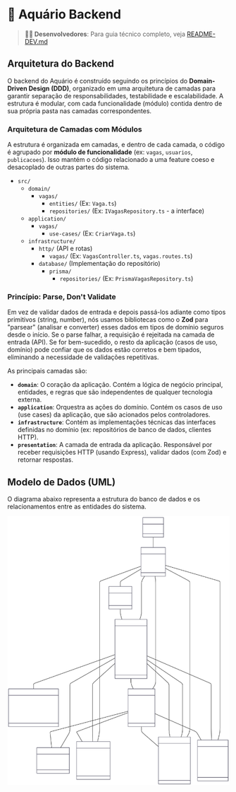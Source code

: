 # 🌊 Aquário Backend

> **👨‍💻 Desenvolvedores**: Para guia técnico completo, veja [README-DEV.md](README-DEV.md)

## Arquitetura do Backend

O backend do Aquário é construído seguindo os princípios do **Domain-Driven Design (DDD)**, organizado em uma arquitetura de camadas para garantir separação de responsabilidades, testabilidade e escalabilidade. A estrutura é modular, com cada funcionalidade (módulo) contida dentro de sua própria pasta nas camadas correspondentes.

### Arquitetura de Camadas com Módulos

A estrutura é organizada em camadas, e dentro de cada camada, o código é agrupado por **módulo de funcionalidade** (ex: `vagas`, `usuarios`, `publicacoes`). Isso mantém o código relacionado a uma feature coeso e desacoplado de outras partes do sistema.

- `src/`
  - `domain/`
    - `vagas/`
      - `entities/` (Ex: `Vaga.ts`)
      - `repositories/` (Ex: `IVagasRepository.ts` - a interface)
  - `application/`
    - `vagas/`
      - `use-cases/` (Ex: `CriarVaga.ts`)
  - `infrastructure/`
    - `http/` (API e rotas)
      - `vagas/` (Ex: `VagasController.ts`, `vagas.routes.ts`)
    - `database/` (Implementação do repositório)
      - `prisma/`
        - `repositories/` (Ex: `PrismaVagasRepository.ts`)

### Princípio: Parse, Don't Validate

Em vez de validar dados de entrada e depois passá-los adiante como tipos primitivos (string, number), nós usamos bibliotecas como o **Zod** para "parsear" (analisar e converter) esses dados em tipos de domínio seguros desde o início. Se o parse falhar, a requisição é rejeitada na camada de entrada (API). Se for bem-sucedido, o resto da aplicação (casos de uso, domínio) pode confiar que os dados estão corretos e bem tipados, eliminando a necessidade de validações repetitivas.

As principais camadas são:

- **`domain`**: O coração da aplicação. Contém a lógica de negócio principal, entidades, e regras que são independentes de qualquer tecnologia externa.
- **`application`**: Orquestra as ações do domínio. Contém os casos de uso (use cases) da aplicação, que são acionados pelos controladores.
- **`infrastructure`**: Contém as implementações técnicas das interfaces definidas no domínio (ex: repositórios de banco de dados, clientes HTTP).
- **`presentation`**: A camada de entrada da aplicação. Responsável por receber requisições HTTP (usando Express), validar dados (com Zod) e retornar respostas.

## Modelo de Dados (UML)

O diagrama abaixo representa a estrutura do banco de dados e os relacionamentos entre as entidades do sistema.

![Diagrama UML de Classes](../assets/uml.svg)
